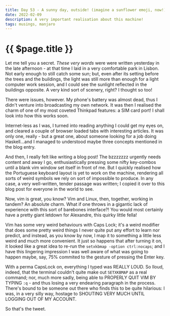 ```yaml
---
title: Day 53 - A sunny day, outside! (imagine a sunflower emoji, now!)
date: 2022-02-09
description: A very important realisation about this machine!
tags: musings, manjaro
---
```


# {{ $page.title }}

Let me tell you a secret. *These very words* were were written yesterday in the late afternoon - at that time I laid in a very comfortable park in Lisbon. Not early enough to still catch some sun; but, even after its setting before the trees and the buildings, the light was still more than enough for a light computer work session, and I could see the sunlight reflected in the buildings opposite. A very kind sort of scenery, right? I thought so too!

There were issues, however. My phone's battery was almost dead, thus I didn't venture into broadcasting my own network. It was then I realised the charm of one of my most coveted Thinkpad features: a SIM card port! I shall look into how this works soon.

Internet-less as I was, I turned into reading anything I could get my eyes on, and cleared a couple of browser loaded tabs with interesting articles. It was only one, really - but a great one, about someone looking for a job doing Haskell...and I managed to understood maybe three concepts mentioned in the blog entry. 

And then, I really felt like writing a blog post! The bzzzzzzz urgently needs content and away I go, enthusiastically pressing some nifty key-combos until a blank vim window set itself in front of me. But I quickly realised how the Portuguese keyboard layout is yet to work on the machine, rendering all sorts of weird symbols we rely on sort of impossible to produce. In any case, a very well-written, tender passage was written; I copied it over to this blog post for everyone in the world to see.

Now, vim is great, you know? Vim and Linux, then, together, working in tandem? An absolute charm. What if one throws in a gigantic lack of experience with this sort of barebones interface?! You would most certainly have a pretty giant letdown for Alexandre, this quirky little fella! 

Vim has some very weird behaviours with Caps Lock; it's a weird modifier that does some pretty weird things I never quite put any effort to learn nor predict, and instead, as you know by now, I map it to something a little less weird and much more convenient. It just so happens that after turning it on, it looked like a great idea to re-run the `setxkbmap -option ctrl:nocaps`; and I have this lingering impression I was well aware of what was going to happen maybe, say, 75% commited to the gesture of pressing the Enter key.

With a perma CapsLock on, everything I typed was REALLY LOUD. So lloud, indeed, that the terminal couldn't quite make out `SETXKBMAP` as a real command; nor, much more sadly, being able to PROPERLY QUIT VIM BY TYPING `:q` - and thus losing a very endearing paragraph in the process. There's bound to be someone out there who finds this to be quite hilarious: I was, in a very silly way, hostage to SHOUTING VERY MUCH UNTIL LOGGING OUT OF MY ACCOUNT.

So that's the tweet. 


<FetchComments :title=$frontmatter.title />
<PostComments :title=$frontmatter.title />
